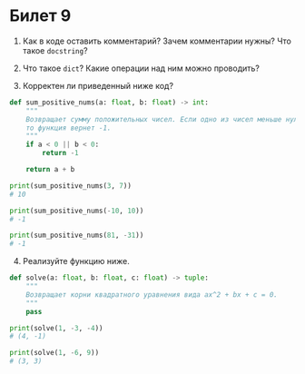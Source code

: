 # Билет 9

1. Как в коде оставить комментарий? Зачем комментарии нужны? Что такое `docstring`?

2. Что такое `dict`? Какие операции над ним можно проводить?

3. Корректен ли приведенный ниже код?

```python
def sum_positive_nums(a: float, b: float) -> int:
    """
    Возвращает сумму положительных чисел. Если одно из чисел меньше нуля,
    то функция вернет -1.
    """
    if a < 0 || b < 0:
        return -1

    return a + b

print(sum_positive_nums(3, 7))
# 10

print(sum_positive_nums(-10, 10))
# -1

print(sum_positive_nums(81, -31))
# -1
```

4. Реализуйте функцию ниже.

```python
def solve(a: float, b: float, c: float) -> tuple:
    """
    Возвращает корни квадратного уравнения вида ax^2 + bx + c = 0.
    """
    pass

print(solve(1, -3, -4))
# (4, -1)

print(solve(1, -6, 9))
# (3, 3)
```
